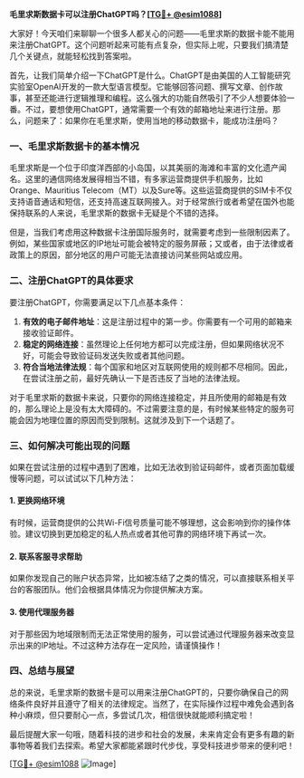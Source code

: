 **毛里求斯数据卡可以注册ChatGPT吗？[[TG💪+ @esim1088](https://t.me/s/esim1088)]**

大家好！今天咱们来聊聊一个很多人都关心的问题——毛里求斯的数据卡能不能用来注册ChatGPT。这个问题听起来可能有点复杂，但实际上呢，只要我们搞清楚几个关键点，就能轻松找到答案啦。

首先，让我们简单介绍一下ChatGPT是什么。ChatGPT是由美国的人工智能研究实验室OpenAI开发的一款大型语言模型。它能够回答问题、撰写文章、创作故事，甚至还能进行逻辑推理和编程。这么强大的功能自然吸引了不少人想要体验一番。不过，要想使用ChatGPT，通常需要一个有效的邮箱地址来进行注册。那么，问题来了：如果你在毛里求斯，使用当地的移动数据卡，能成功注册吗？

### 一、毛里求斯数据卡的基本情况

毛里求斯是一个位于印度洋西部的小岛国，以其美丽的海滩和丰富的文化遗产闻名。这里的通信网络发展得相当不错，有多家运营商提供手机服务，比如Orange、Mauritius Telecom（MT）以及Sure等。这些运营商提供的SIM卡不仅支持语音通话和短信，还支持高速互联网接入。对于经常旅行或者希望在国外也能保持联系的人来说，毛里求斯的数据卡无疑是个不错的选择。

但是，当我们考虑用这种数据卡注册国际服务时，就需要考虑到一些限制因素了。例如，某些国家或地区的IP地址可能会被特定的服务屏蔽；又或者，由于法律或者政策上的原因，部分地区的用户可能无法直接访问某些网站或应用。

### 二、注册ChatGPT的具体要求

要注册ChatGPT，你需要满足以下几点基本条件：
1. **有效的电子邮件地址**：这是注册过程中的第一步。你需要有一个可用的邮箱来接收验证邮件。
2. **稳定的网络连接**：虽然理论上任何地方都可以完成注册，但如果网络状况不好，可能会导致验证码发送失败或者其他问题。
3. **符合当地法律法规**：每个国家和地区对互联网使用的规则都不尽相同。因此，在尝试注册之前，最好先确认一下是否违反了当地的法律法规。

对于毛里求斯的数据卡来说，只要你的网络连接稳定，并且所使用的邮箱是有效的，那么理论上是没有太大障碍的。不过需要注意的是，有时候某些特定的服务可能会因为地理位置的原因而受到限制。这就涉及到下一个话题了。

### 三、如何解决可能出现的问题

如果在尝试注册的过程中遇到了困难，比如无法收到验证码邮件，或者页面加载缓慢等问题，可以试试以下几种方法：

#### 1. 更换网络环境
有时候，运营商提供的公共Wi-Fi信号质量可能不够理想，这会影响到你的操作体验。建议切换到更加稳定的私人热点或者其他可靠的网络环境下再试一次。

#### 2. 联系客服寻求帮助
如果你发现自己的账户状态异常，比如被冻结了之类的情况，可以直接联系相关平台的客服团队。他们会根据具体情况为你提供解决方案。

#### 3. 使用代理服务器
对于那些因为地域限制而无法正常使用的服务，可以尝试通过代理服务器来改变显示出来的IP地址。不过这种方法存在一定风险，请谨慎操作！

### 四、总结与展望

总的来说，毛里求斯的数据卡是可以用来注册ChatGPT的，只要你确保自己的网络条件良好并且遵守了相关的法律规定。当然了，在实际操作过程中难免会遇到各种小麻烦，但只要耐心一点，多尝试几次，相信很快就能顺利搞定啦！

最后提醒大家一句哦，随着科技的进步和社会的发展，未来肯定会有更多有趣的新事物等着我们去探索。希望大家都能紧跟时代步伐，享受科技进步带来的便利吧！

[[TG💪+ @esim1088](https://t.me/s/esim1088) ![Image](https://i.postimg.cc/4NQfJmqS/Snipaste-2025-05-13-00-14-12.png)]